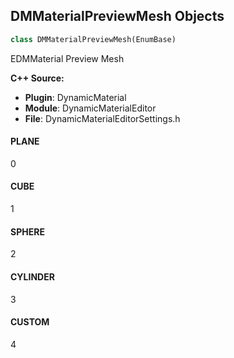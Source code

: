 ## DMMaterialPreviewMesh Objects

```python
class DMMaterialPreviewMesh(EnumBase)
```

EDMMaterial Preview Mesh

**C++ Source:**

- **Plugin**: DynamicMaterial
- **Module**: DynamicMaterialEditor
- **File**: DynamicMaterialEditorSettings.h

<a id="unreal.DMMaterialPreviewMesh.PLANE"></a>

#### PLANE

0

<a id="unreal.DMMaterialPreviewMesh.CUBE"></a>

#### CUBE

1

<a id="unreal.DMMaterialPreviewMesh.SPHERE"></a>

#### SPHERE

2

<a id="unreal.DMMaterialPreviewMesh.CYLINDER"></a>

#### CYLINDER

3

<a id="unreal.DMMaterialPreviewMesh.CUSTOM"></a>

#### CUSTOM

4

<a id="unreal.DMMaterialEditorLayout"></a>
